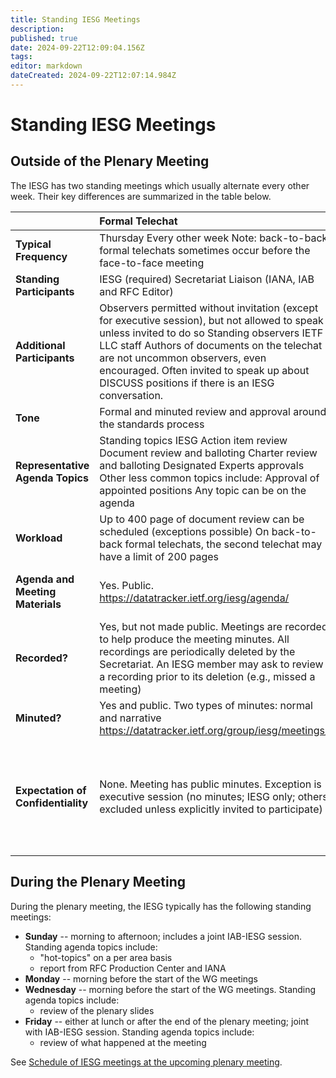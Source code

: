 ```yaml
---
title: Standing IESG Meetings
description: 
published: true
date: 2024-09-22T12:09:04.156Z
tags: 
editor: markdown
dateCreated: 2024-09-22T12:07:14.984Z
---
```


# Standing IESG Meetings

## Outside of the Plenary Meeting
The IESG has two standing meetings which usually alternate every other week.  Their key differences are summarized in the table below.

|  | Formal Telechat | Informal Telechat |
| :---- | :---- | :---- |
| **Typical Frequency** | Thursday Every other week Note: back-to-back formal telechats sometimes occur before the face-to-face meeting | Thursday Every other week (if there is sufficient agenda items within 24-hours before the start of the meeting) |
| **Standing Participants** | IESG (required) Secretariat Liaison (IANA, IAB and RFC Editor) | IESG (required) Secretariat Liaisons (IANA, IAB and RFC Editor) |
| **Additional Participants** | Observers permitted without invitation (except for executive session), but not allowed to speak unless invited to do so Standing observers IETF LLC staff Authors of documents on the telechat are not uncommon observers, even encouraged.  Often invited to speak up about  DISCUSS positions if there is an IESG conversation. | None (without an explicit invitation) |
| **Tone** | Formal and minuted review and approval around the standards process | Internal IESG team meeting and discussion-based |
| **Representative Agenda Topics** | Standing topics IESG Action item review Document review and balloting Charter review and balloting Designated Experts approvals Other less common topics include: Approval of appointed positions Any topic can be on the agenda  | Typical topics are: Anything which isn't formal approval for an artifact of the standards process related (e.g., document or charter balloting) Matters requiring longer discussion which can't easily be accommodate in the time constraints of the formal telechat |
| **Workload** | Up to 400 page of document review can be scheduled (exceptions possible) On back-to-back formal telechats, the second telechat may have a limit of 200 pages | Varied |
| **Agenda and Meeting Materials** | Yes.  Public. https://datatracker.ietf.org/iesg/agenda/ | Yes.  Agenda is public (as a convenience for the IESG).  Meeting materials may be shared privately or access controlled https://wiki.ietf.org/group/iesg/InformalAgenda |
| **Recorded?** | Yes, but not made public.   Meetings are recorded to help produce the meeting minutes.  All recordings are periodically deleted by the Secretariat. An IESG member may ask to review a recording prior to its deletion (e.g., missed a meeting) |  |
| **Minuted?** | Yes and public. Two types of minutes: normal and narrative https://datatracker.ietf.org/group/iesg/meetings/ | Yes, but private to the IESG  https://iesg.privatewikis.ietf.org/notes |
| **Expectation of Confidentiality**  | None.  Meeting has public minutes. Exception is executive session (no minutes; IESG only;  others excluded unless explicitly invited to participate) | Yes.  Meeting is not public.  What gets said in the meeting and artifacts shared in the meeting go no further than the audience at the telechat without prior agreement. Note1: liaisons may produce summary notes back to their respective organizations (e.g., "IAB news you can use"). Note2: public agenda and any linked materials without access control will reveal something about the meeting |

## During the Plenary Meeting

During the plenary meeting, the IESG typically has the following standing meetings:

* **Sunday** -- morning to afternoon; includes a joint IAB-IESG session.  Standing agenda topics include:
  * "hot-topics" on a per area basis
  * report from RFC Production Center and IANA
* **Monday** -- morning before the start of the WG meetings
* **Wednesday** -- morning before the start of the WG meetings. Standing agenda topics include:
  * review of the plenary slides
* **Friday** -- either at lunch or after the end of the plenary meeting; joint with IAB-IESG session. Standing agenda topics include:
  * review of what happened at the meeting
  
See [Schedule of IESG meetings at the upcoming plenary meeting](https://wiki.ietf.org/group/iesg/UpcomingIETF).

  

